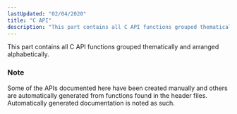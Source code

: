 ```yaml
---
lastUpdated: "02/04/2020"
title: "C API"
description: "This part contains all C API functions grouped thematically and arranged alphabetically Note Some of the AP Is documented here have been created manually and others are automatically generated from functions found in the header files Automatically generated documentation is noted as such Table of Contents 2 Adaptive Functions 3..."
---
```


This part contains all C API functions grouped thematically and arranged alphabetically.

### Note

Some of the APIs documented here have been created manually and others are automatically generated from functions found in the header files. Automatically generated documentation is noted as such.

